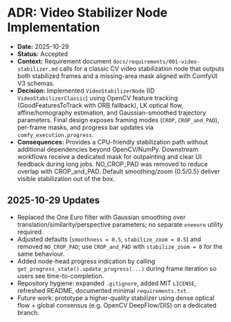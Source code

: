 # ADR: Video Stabilizer Node Implementation

- **Date:** 2025-10-29
- **Status:** Accepted
- **Context:** Requirement document `docs/requirements/001-video-stabilizer.md` calls for a classic CV video stabilization node that outputs both stabilized frames and a missing-area mask aligned with ComfyUI V3 schemas.
- **Decision:** Implemented `VideoStabilizerNode` (ID `VideoStabilizerClassic`) using OpenCV feature tracking (GoodFeaturesToTrack with ORB fallback), LK optical flow, affine/homography estimation, and Gaussian-smoothed trajectory parameters. Final design exposes framing modes (`CROP`, `CROP_and_PAD`), per-frame masks, and progress bar updates via `comfy_execution.progress`.
- **Consequences:** Provides a CPU-friendly stabilization path without additional dependencies beyond OpenCV/NumPy. Downstream workflows receive a dedicated mask for outpainting and clear UI feedback during long jobs. NO_CROP_PAD was removed to reduce overlap with CROP_and_PAD. Default smoothing/zoom (0.5/0.5) deliver visible stabilization out of the box.

## 2025-10-29 Updates

- Replaced the One Euro filter with Gaussian smoothing over translation/similarity/perspective parameters; no separate `oneeuro` utility required.
- Adjusted defaults (`smoothness = 0.5`, `stabilize_zoom = 0.5`) and removed `NO_CROP_PAD`; use `CROP_and_PAD` with `stabilize_zoom = 0` for the same behaviour.
- Added node-head progress indication by calling `get_progress_state().update_progress(...)` during frame iteration so users see time-to-completion.
- Repository hygiene: expanded `.gitignore`, added MIT `LICENSE`, refreshed README, documented minimal `requirements.txt`.
- Future work: prototype a higher-quality stabilizer using dense optical flow + global consensus (e.g. OpenCV DeepFlow/DIS) on a dedicated branch.
